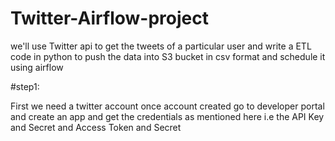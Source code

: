 # Twitter-Airflow-project
we'll use Twitter api to get the tweets of a particular user and write a ETL code in python to push the data into S3 bucket in csv format  and schedule it using airflow


#step1:

First we need a twitter account once account created go to developer portal and create an app
and get the credentials as mentioned here i.e the API Key and Secret and Access Token and Secret
